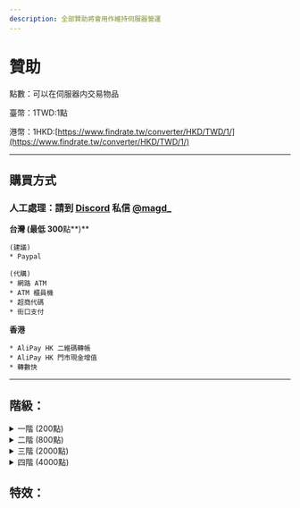 ```yaml
---
description: 全部贊助將會用作維持伺服器營運
---
```


# 贊助

點數：可以在伺服器内交易物品

臺幣：1TWD:1點

港幣：1HKD:[https://www.findrate.tw/converter/HKD/TWD/1/](https://www.findrate.tw/converter/HKD/TWD/1/)

***

## 購買方式

### 人工處理：請到 [Discord](https://discord.gg/5vS4vdf) 私信 [@magd\_](https://discordapp.com/users/528891881577381899)

**台灣 (最低 300**點**)**

```
(建議)
* Paypal
```

```
(代購)
* 網路 ATM 
* ATM 櫃員機
* 超商代碼
* 街口支付
```

**香港**

```
* AliPay HK 二維碼轉帳 
* AliPay HK 門市現金增值 
* 轉數快
```

***

## 階級：

<details>

<summary>一階 (200點)</summary>



### 特權

<pre><code><strong>» 在告示牌上使用顔色代碼
</strong>» 在聊天室使用顔色代碼
» 拍賣場上架 7 件物品
» 物流區塊限制：150
» 階級專屬稱號
» 階級專屬禮包
</code></pre>

### 禮包

家具幣 x20、寵物幣 x20、自選史萊姆寵物、

![](<.gitbook/assets/image (14).png>)

### 指令

```
» 使用 /hat - 將手上物品戴在頭上
» 使用 /feed - 回滿飽食度
» 使用 /heal - 回滿血量及解除藥水效果
» 使用 /craft - 打開合成台
» 使用 /cartographytable - 打開製圖台
» 使用 /smithingtable - 打開鍛造台
```

</details>

<details>

<summary>二階 (800點)</summary>

### 特權

<pre><code><strong>» 在告示牌上使用顔色代碼
</strong><strong>» 在聊天室使用顔色代碼
</strong>» 拍賣場上架 7 件物品
» 物流區塊限制：250
» 階級專屬稱號
» 階級專屬禮包
</code></pre>

### 禮包

家具幣 x80、寵物幣 x80、自選史萊姆寵物、區塊加載器x2

![](<.gitbook/assets/image (16).png>)

### 指令

```
» 使用 /hat - 將手上物品戴在頭上
» 使用 /feed - 回滿飽食度
» 使用 /heal - 回滿血量及解除藥水效果
» 使用 /craft - 打開合成台
» 使用 /cartographytable - 打開製圖台
» 使用 /smithingtable - 打開鍛造台
» 使用 /stonecutter - 打開切石機
» 使用 /grindstone - 打開砂輪
» 使用 /anvil - 打開鐵砧
» 使用 /loom - 打開紡織機
» 使用 /ec - 打開鍛造台
» 使用 /ptime - 更改個人遊戲顯示時間
» 使用 /pweather - 更改個人遊戲顯示天氣
» 使用 /near - 查看附近玩家
```

</details>

<details>

<summary>三階 (2000點)</summary>

### 特權

物流每區塊：200

```
» 在告示牌上使用顔色代碼
» 在聊天室使用顔色代碼
» 拍賣場上架 13 件物品
» 物流區塊限制：200
» 階級專屬稱號
» 階級專屬禮包
```

### 禮包

家具幣 x200、寵物幣 x200、自選史萊姆寵物、區塊加載器x8

![](<.gitbook/assets/image (17).png>)

### 指令

```
» 使用 /hat - 將手上物品戴在頭上
» 使用 /feed - 回滿飽食度
» 使用 /heal - 回滿血量及解除藥水效果
» 使用 /craft - 打開合成台
» 使用 /cartographytable - 打開製圖台
» 使用 /smithingtable - 打開鍛造台
» 使用 /stonecutter - 打開切石機
» 使用 /grindstone - 打開砂輪
» 使用 /anvil - 打開鐵砧
» 使用 /loom - 打開紡織機
» 使用 /ec - 打開鍛造台
» 使用 /ptime - 更改個人遊戲顯示時間
» 使用 /pweather - 更改個人遊戲顯示天氣
» 使用 /near - 查看附近玩家
» 使用 /condense item - 快速合成
» 使用 /fix all - 修復所有原版工具
```

</details>

<details>

<summary>四階 (4000點)</summary>

### 特權

```
» 在告示牌上使用顔色代碼
» 在聊天室使用顔色代碼
» 拍賣場上架 20 件物品
» 物流區塊限制：無限制
» 階級專屬稱號
» 階級專屬禮包
```

### 禮包

家具幣 x400、寵物幣 x400、自選史萊姆寵物、區塊加載器x16

![](<.gitbook/assets/image (18).png>)

### 指令

```
» 使用 /hat - 將手上物品戴在頭上
» 使用 /feed - 回滿飽食度
» 使用 /heal - 回滿血量及解除藥水效果
» 使用 /craft - 打開合成台
» 使用 /cartographytable - 打開製圖台
» 使用 /smithingtable - 打開鍛造台
» 使用 /stonecutter - 打開切石機
» 使用 /grindstone - 打開砂輪
» 使用 /anvil - 打開鐵砧
» 使用 /loom - 打開紡織機
» 使用 /ec - 打開鍛造台
» 使用 /ptime - 更改個人遊戲顯示時間
» 使用 /pweather - 更改個人遊戲顯示天氣
» 使用 /near - 查看附近玩家
» 使用 /condense item - 快速合成
» 使用 /fix all - 修復所有原版工具
» 使用 /sellall - 出售所有物品
» 使用 /clearinvent - 清除身上物品
» 使用 /sit - 坐下
» 使用 /lay - 躺下
» 使用 /spin - 旋轉
» 使用 /crawl - 爬行
» 使用 /bellyflop - 趴
```

</details>

## 特效：
